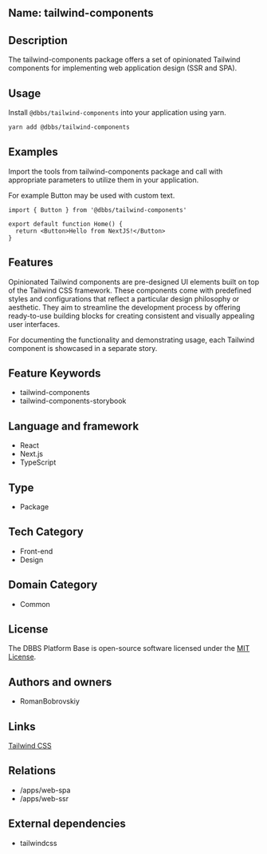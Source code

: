 ## Name: tailwind-components

## Description

The tailwind-components package offers a set of opinionated Tailwind components for implementing web application design (SSR and SPA).

## Usage

Install `@dbbs/tailwind-components` into your application using yarn.

```bash
yarn add @dbbs/tailwind-components
```

## Examples

Import the tools from tailwind-components package and call with appropriate parameters to utilize them in your application.

For example Button may be used with custom text.

```tsx
import { Button } from '@dbbs/tailwind-components'

export default function Home() {
  return <Button>Hello from NextJS!</Button>
}
```

## Features

Opinionated Tailwind components are pre-designed UI elements built on top of the Tailwind CSS framework. These components come with predefined styles and configurations that reflect a particular design philosophy or aesthetic. They aim to streamline the development process by offering ready-to-use building blocks for creating consistent and visually appealing user interfaces.

For documenting the functionality and demonstrating usage, each Tailwind component is showcased in a separate story.

## Feature Keywords

- tailwind-components
- tailwind-components-storybook

## Language and framework

- React
- Next.js
- TypeScript

## Type

- Package

## Tech Category

- Front-end
- Design

## Domain Category

- Common

## License

The DBBS Platform Base is open-source software licensed under the [MIT License](LICENSE).

## Authors and owners

- RomanBobrovskiy

## Links

[Tailwind CSS](https://tailwindcss.com/)

## Relations

- /apps/web-spa
- /apps/web-ssr

## External dependencies

- tailwindcss

